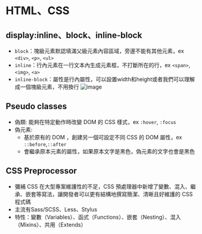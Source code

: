 # HTML、CSS

## display:inline、block、inline-block
- `block`：塊級元素默認填滿父級元素內容區域，旁邊不能有其他元素，ex `<div>`, `<p>`, `<ul>` 
- `inline`：行內元素在一行文本內生成元素框，不打斷所在的行，ex `<span>`, `<img>`, `<a>`
- `inline-block`：屬性是行內屬性，可以設置width和height或者我們可以理解成一個塊級元素，不用換行
![image]()

## Pseudo classes
- 偽類: 能夠在特定動作時改變 DOM 的 CSS 樣式，ex `:hover`, `:focus`
- 偽元素: 
    - 基於原有的 DOM ，創建另一個可設定不同 CSS 的 DOM 屬性，ex `::before`,`::after` 
    - 會繼承原本元素的屬性，如果原本文字是黑色，偽元素的文字也會是黑色

## CSS Preprocessor
- 彌補 CSS 在大型專案維護性的不足，CSS 預處理器中新增了變數、混入、繼承、嵌套等寫法，讓開發者可以更有結構地撰寫簡潔、清晰且好維護的 CSS 程式碼
- 主流有Sass/SCSS、Less、Stylus
- 特性：變數（Variables）、函式（Functions）、嵌套（Nesting）、混入（Mixins）、共用（Extends）